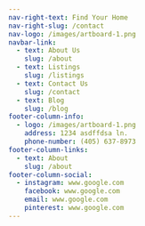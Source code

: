 ```yaml
---
nav-right-text: Find Your Home
nav-right-slug: /contact
nav-logo: /images/artboard-1.png
navbar-link:
  - text: About Us
    slug: /about
  - text: Listings
    slug: /listings
  - text: Contact Us
    slug: /contact
  - text: Blog
    slug: /blog
footer-column-info:
  - logo: /images/artboard-1.png
    address: 1234 asdffdsa ln.
    phone-number: (405) 637-8973
footer-column-links:
  - text: About
    slug: /about
footer-column-social:
  - instagram: www.google.com
    facebook: www.google.com
    email: www.google.com
    pinterest: www.google.com
---
```

